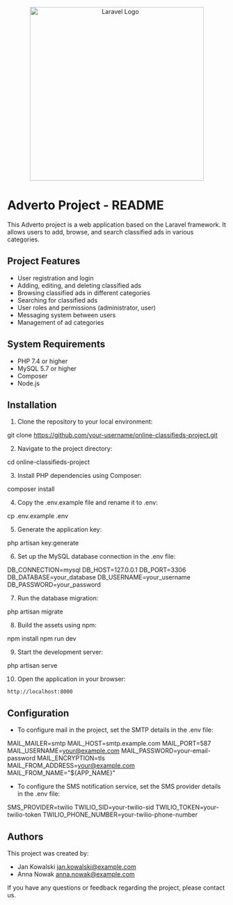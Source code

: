 <p align="center"><img src="{{ asset('img/images/icons/logo.png') }}" width="400" alt="Laravel Logo"></a></p>


# Adverto Project - README

This Adverto project is a web application based on the Laravel framework. It allows users to add, browse, and search classified ads in various categories.

## Project Features

- User registration and login
- Adding, editing, and deleting classified ads
- Browsing classified ads in different categories
- Searching for classified ads
- User roles and permissions (administrator, user)
- Messaging system between users
- Management of ad categories

## System Requirements

- PHP 7.4 or higher
- MySQL 5.7 or higher
- Composer
- Node.js

## Installation

1. Clone the repository to your local environment:

git clone https://github.com/your-username/online-classifieds-project.git

2. Navigate to the project directory:

cd online-classifieds-project

3. Install PHP dependencies using Composer:

composer install

4. Copy the .env.example file and rename it to .env:

cp .env.example .env

5. Generate the application key:

php artisan key:generate

6. Set up the MySQL database connection in the .env file:

DB_CONNECTION=mysql
DB_HOST=127.0.0.1
DB_PORT=3306
DB_DATABASE=your_database
DB_USERNAME=your_username
DB_PASSWORD=your_password

7. Run the database migration:

php artisan migrate

8. Build the assets using npm:

npm install
npm run dev

9. Start the development server:

php artisan serve

10. Open the application in your browser:

 ```
 http://localhost:8000
 ```

## Configuration

- To configure mail in the project, set the SMTP details in the .env file:

MAIL_MAILER=smtp
MAIL_HOST=smtp.example.com
MAIL_PORT=587
MAIL_USERNAME=your@example.com
MAIL_PASSWORD=your-email-password
MAIL_ENCRYPTION=tls
MAIL_FROM_ADDRESS=your@example.com
MAIL_FROM_NAME="${APP_NAME}"

- To configure the SMS notification service, set the SMS provider details in the .env file:

SMS_PROVIDER=twilio
TWILIO_SID=your-twilio-sid
TWILIO_TOKEN=your-twilio-token
TWILIO_PHONE_NUMBER=your-twilio-phone-number

## Authors

This project was created by:

- Jan Kowalski <jan.kowalski@example.com>
- Anna Nowak <anna.nowak@example.com>

If you have any questions or feedback regarding the project, please contact us.
